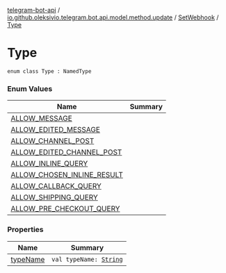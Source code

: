 [telegram-bot-api](../../../index.md) / [io.github.oleksivio.telegram.bot.api.model.method.update](../../index.md) / [SetWebhook](../index.md) / [Type](./index.md)

# Type

`enum class Type : NamedType`

### Enum Values

| Name | Summary |
|---|---|
| [ALLOW_MESSAGE](-a-l-l-o-w_-m-e-s-s-a-g-e.md) |  |
| [ALLOW_EDITED_MESSAGE](-a-l-l-o-w_-e-d-i-t-e-d_-m-e-s-s-a-g-e.md) |  |
| [ALLOW_CHANNEL_POST](-a-l-l-o-w_-c-h-a-n-n-e-l_-p-o-s-t.md) |  |
| [ALLOW_EDITED_CHANNEL_POST](-a-l-l-o-w_-e-d-i-t-e-d_-c-h-a-n-n-e-l_-p-o-s-t.md) |  |
| [ALLOW_INLINE_QUERY](-a-l-l-o-w_-i-n-l-i-n-e_-q-u-e-r-y.md) |  |
| [ALLOW_CHOSEN_INLINE_RESULT](-a-l-l-o-w_-c-h-o-s-e-n_-i-n-l-i-n-e_-r-e-s-u-l-t.md) |  |
| [ALLOW_CALLBACK_QUERY](-a-l-l-o-w_-c-a-l-l-b-a-c-k_-q-u-e-r-y.md) |  |
| [ALLOW_SHIPPING_QUERY](-a-l-l-o-w_-s-h-i-p-p-i-n-g_-q-u-e-r-y.md) |  |
| [ALLOW_PRE_CHECKOUT_QUERY](-a-l-l-o-w_-p-r-e_-c-h-e-c-k-o-u-t_-q-u-e-r-y.md) |  |

### Properties

| Name | Summary |
|---|---|
| [typeName](type-name.md) | `val typeName: `[`String`](https://kotlinlang.org/api/latest/jvm/stdlib/kotlin/-string/index.html) |
